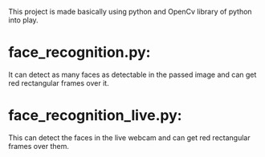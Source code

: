 This project is made basically using python and OpenCv library of python into play.

# face_recognition.py:

It can detect as many faces as detectable in the passed image and can get red rectangular frames over it.


# face_recognition_live.py:

This can detect the faces in the live webcam and can get red rectangular frames over them.
